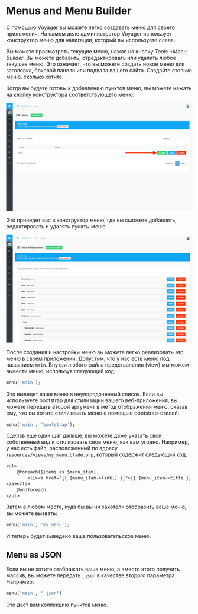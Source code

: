 # Menus and Menu Builder

С помощью Voyager вы можете легко создавать меню для своего приложения. На самом деле администратор Voyager использует конструктор меню для навигации, который вы используете слева.

Вы можете просмотреть текущие меню, нажав на кнопку _Tools-&gt;Menu Builder_. Вы можете добавить, отредактировать или удалить любое текущее меню. Это означает, что вы можете создать новое меню для заголовка, боковой панели или подвала вашего сайта. Создайте столько меню, сколько хотите.

Когда вы будете готовы к добавлению пунктов меню, вы можете нажать на кнопку конструктора соответствующего меню:

![](../.gitbook/assets/menu_1.jpg)

Это приведет вас в конструктор меню, где вы сможете добавлять, редактировать и удалять пункты меню.

![](../.gitbook/assets/menu_2.jpg)

После создания и настройки меню вы можете легко реализовать это меню в своем приложении. Допустим, что у нас есть меню под названием `main`. Внутри любого файла представления \(view\) мы можем вывести меню, используя следующий код:

```php
menu('main');
```

Это выведет ваше меню в неупорядоченный список. Если вы используете bootstrap для стилизации вашего веб-приложения, вы можете передать второй аргумент в метод отображения меню, сказав ему, что вы хотите стилизовать меню с помощью bootstrap-стилей:

```php
menu('main', 'bootstrap');
```

Сделав еще один шаг дальше, вы можете даже указать свой собственный вид и стилизовать свое меню, как вам угодно. Например, у нас есть файл, расположенный по адресу `resources/views/my_menu.blade.php`, который содержит следующий код:

```markup
<ul>
    @foreach($items as $menu_item)
        <li><a href="{{ $menu_item->link() }}">{{ $menu_item->title }}</a></li>
    @endforeach
</ul>
```

Затем в любом месте, куда бы вы ни захотели отобразить ваше меню, вы можете вызвать:

```php
menu('main', 'my_menu');
```

И теперь будет выведено ваше пользовательское меню.

## Menu as JSON

Если вы не хотите отображать ваше меню, а вместо этого получить массив, вы можете передать `_json` в качестве второго параметра. Например:

```php
menu('main', '_json')
```

Это даст вам коллекцию пунктов меню.

